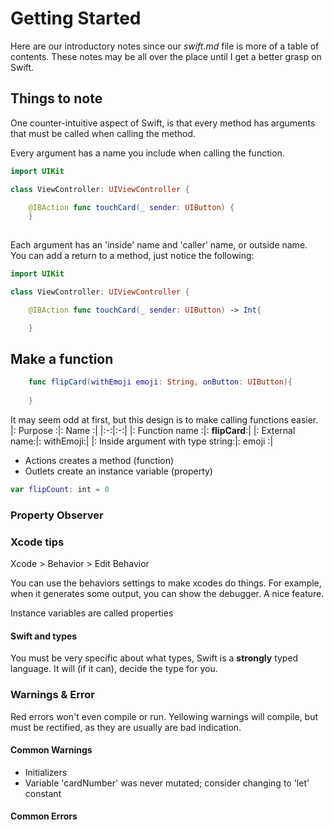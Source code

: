 # Getting Started

Here are our introductory notes since our _swift.md_ file is more of a table of contents. These notes may be all over the place until I get a better grasp on Swift.

## Things to note

One counter-intuitive aspect of Swift, is that every method has arguments that must be called when calling the method.

Every argument has a name you include when calling the function.

```swift
import UIKit

class ViewController: UIViewController {

    @IBAction func touchCard(_ sender: UIButton) {
    }
    
```

Each argument has an 'inside' name and 'caller' name, or outside name. You can add a return to a method, just notice the following:

```swift
import UIKit

class ViewController: UIViewController {

    @IBAction func touchCard(_ sender: UIButton) -> Int{

    }
```

## Make a function

```swift
    func flipCard(withEmoji emoji: String, onButton: UIButton){
        
    }
```

It may seem odd at first, but this design is to make calling functions easier.
|: Purpose :|: Name :|
|:-:|:-:|
|: Function name :|: __flipCard__:|
|: External name:|: withEmoji:|
|: Inside argument with type string:|: emoji :| 

* Actions creates a method (function)
* Outlets create an instance variable (property)

```swift
var flipCount: int = 0
```

### Property Observer


### Xcode tips

Xcode > Behavior > Edit Behavior

You can use the behaviors settings to make xcodes do things. For example, when it generates some output, you can show the debugger. A nice feature.

Instance variables are called properties

#### Swift and types

You must be very specific about what types, Swift is a __strongly__ typed language. It will (if it can), decide the type for you.

### Warnings & Error

Red errors won't even compile or run.
Yellowing warnings will compile, but must be rectified, as they are usually are bad indication.

#### Common Warnings

* Initializers
* Variable 'cardNumber' was never mutated; consider changing to 'let' constant

#### Common Errors

